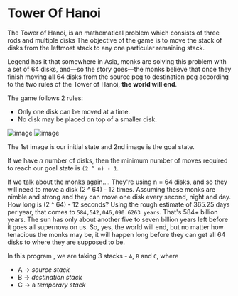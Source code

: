 # Tower Of Hanoi

The Tower of Hanoi, is an mathematical problem which consists of three rods and multiple disks
The objective of the game is to move the stack of disks from the leftmost stack to any one particular remaining stack.

Legend has it that somewhere in Asia, monks are solving this problem with a set of 64 disks, and—so the story goes—the monks believe that once they finish moving all 64 disks from the source peg to destination peg according to the two rules of the Tower of Hanoi, **the world will end**.

The game follows 2 rules:
* Only one disk can be moved at a time.
* No disk may be placed on top of a smaller disk.

![image](https://user-images.githubusercontent.com/38404580/85957308-ede46000-b9a9-11ea-9037-1c681c310e93.png)
![image](https://user-images.githubusercontent.com/38404580/85957330-11a7a600-b9aa-11ea-899c-c4f026376dd6.png)

The 1st image is our initial state and 2nd image is the goal state.

If we have *n* number of disks, then the minimum number of moves required to reach our goal state is `(2 ^ n) - 1`.

If we talk about the monks again.... They're using n = 64 disks, and so they will need to move a disk (2 ^ 64) - 12 times. Assuming these monks are nimble and strong and they can move one disk every second, night and day.
How long is (2 ^ 64) - 12 seconds? Using the rough estimate of 365.25 days per year, that comes to `584,542,046,090.6263 years`. That's 584+ billion years. The sun has only about another five to seven billion years left before it goes all supernova on us. So, yes, the world will end, but no matter how tenacious the monks may be, it will happen long before they can get all 64 disks to where they are supposed to be.

In this program , we are taking 3 stacks - `A`, `B` and `C`, where 
* A -> *source stack*
* B -> *destination stack*
* C -> a *temporary stack*
